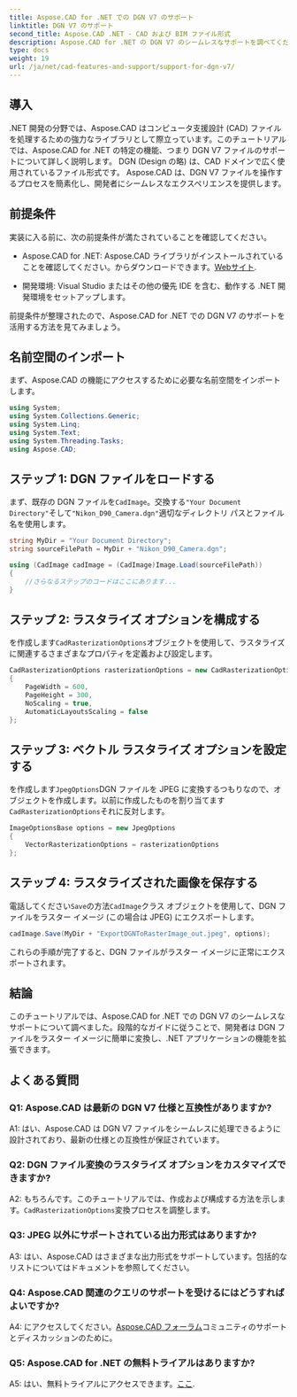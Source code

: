 ```yaml
---
title: Aspose.CAD for .NET での DGN V7 のサポート
linktitle: DGN V7 のサポート
second_title: Aspose.CAD .NET - CAD および BIM ファイル形式
description: Aspose.CAD for .NET の DGN V7 のシームレスなサポートを調べてください。ステップバイステップのガイダンスに従って、DGN ファイルをラスター イメージに簡単に変換できます。
type: docs
weight: 19
url: /ja/net/cad-features-and-support/support-for-dgn-v7/
---
```

## 導入

.NET 開発の分野では、Aspose.CAD はコンピュータ支援設計 (CAD) ファイルを処理するための強力なライブラリとして際立っています。このチュートリアルでは、Aspose.CAD for .NET の特定の機能、つまり DGN V7 ファイルのサポートについて詳しく説明します。 DGN (Design の略) は、CAD ドメインで広く使用されているファイル形式です。 Aspose.CAD は、DGN V7 ファイルを操作するプロセスを簡素化し、開発者にシームレスなエクスペリエンスを提供します。

## 前提条件

実装に入る前に、次の前提条件が満たされていることを確認してください。

-  Aspose.CAD for .NET: Aspose.CAD ライブラリがインストールされていることを確認してください。からダウンロードできます。[Webサイト](https://releases.aspose.com/cad/net/).

- 開発環境: Visual Studio またはその他の優先 IDE を含む、動作する .NET 開発環境をセットアップします。

前提条件が整理されたので、Aspose.CAD for .NET での DGN V7 のサポートを活用する方法を見てみましょう。

## 名前空間のインポート

まず、Aspose.CAD の機能にアクセスするために必要な名前空間をインポートします。

```csharp
using System;
using System.Collections.Generic;
using System.Linq;
using System.Text;
using System.Threading.Tasks;
using Aspose.CAD;
```

## ステップ 1: DGN ファイルをロードする

まず、既存の DGN ファイルを`CadImage`。交換する`"Your Document Directory"`そして`"Nikon_D90_Camera.dgn"`適切なディレクトリ パスとファイル名を使用します。

```csharp
string MyDir = "Your Document Directory";
string sourceFilePath = MyDir + "Nikon_D90_Camera.dgn";

using (CadImage cadImage = (CadImage)Image.Load(sourceFilePath))
{
    //さらなるステップのコードはここにあります...
}
```

## ステップ 2: ラスタライズ オプションを構成する

を作成します`CadRasterizationOptions`オブジェクトを使用して、ラスタライズに関連するさまざまなプロパティを定義および設定します。

```csharp
CadRasterizationOptions rasterizationOptions = new CadRasterizationOptions
{
    PageWidth = 600,
    PageHeight = 300,
    NoScaling = true,
    AutomaticLayoutsScaling = false
};
```

## ステップ 3: ベクトル ラスタライズ オプションを設定する

を作成します`JpegOptions`DGN ファイルを JPEG に変換するつもりなので、オブジェクトを作成します。以前に作成したものを割り当てます`CadRasterizationOptions`それに反対します。

```csharp
ImageOptionsBase options = new JpegOptions
{
    VectorRasterizationOptions = rasterizationOptions
};
```

## ステップ 4: ラスタライズされた画像を保存する

電話してください`Save`の方法`CadImage`クラス オブジェクトを使用して、DGN ファイルをラスター イメージ (この場合は JPEG) にエクスポートします。

```csharp
cadImage.Save(MyDir + "ExportDGNToRasterImage_out.jpeg", options);
```

これらの手順が完了すると、DGN ファイルがラスター イメージに正常にエクスポートされます。

## 結論

このチュートリアルでは、Aspose.CAD for .NET での DGN V7 のシームレスなサポートについて調べました。段階的なガイドに従うことで、開発者は DGN ファイルをラスター イメージに簡単に変換し、.NET アプリケーションの機能を拡張できます。

## よくある質問

### Q1: Aspose.CAD は最新の DGN V7 仕様と互換性がありますか?

A1: はい、Aspose.CAD は DGN V7 ファイルをシームレスに処理できるように設計されており、最新の仕様との互換性が保証されています。

### Q2: DGN ファイル変換のラスタライズ オプションをカスタマイズできますか?

 A2: もちろんです。このチュートリアルでは、作成および構成する方法を示します。`CadRasterizationOptions`変換プロセスを調整します。

### Q3: JPEG 以外にサポートされている出力形式はありますか?

A3: はい、Aspose.CAD はさまざまな出力形式をサポートしています。包括的なリストについてはドキュメントを参照してください。

### Q4: Aspose.CAD 関連のクエリのサポートを受けるにはどうすればよいですか?

 A4: にアクセスしてください。[Aspose.CAD フォーラム](https://forum.aspose.com/c/cad/19)コミュニティのサポートとディスカッションのために。

### Q5: Aspose.CAD for .NET の無料トライアルはありますか?

 A5: はい、無料トライアルにアクセスできます。[ここ](https://releases.aspose.com/).